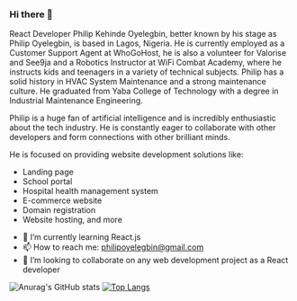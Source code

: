 ### Hi there 👋
React Developer Philip Kehinde Oyelegbin, better known by his stage as Philip Oyelegbin, is based in Lagos, Nigeria. He is currently employed as a Customer Support Agent at WhoGoHost, he is also a volunteer for Valorise and See9ja and a Robotics Instructor at WiFi Combat Academy, where he instructs kids and teenagers in a variety of technical subjects. Philip has a solid history in HVAC System Maintenance and a strong maintenance culture. He graduated from Yaba College of Technology with a degree in Industrial Maintenance Engineering.

Philip is a huge fan of artificial intelligence and is incredibly enthusiastic about the tech industry. He is constantly eager to collaborate with other developers and form connections with other brilliant minds.

He is focused on providing website development solutions like:
* Landing page
* School portal
* Hospital health management system
* E-commerce website
* Domain registration
* Website hosting, and more

- 🌱 I’m currently learning React.js
- 📫 How to reach me: philipoyelegbin@gmail.com
- 👯 I’m looking to collaborate on any web development project as a React developer

<!--
**PhilipOyelegbin/PhilipOyelegbin** is a ✨ _special_ ✨ repository because its `README.md` (this file) appears on your GitHub profile.

Here are some ideas to get you started:

- 🔭 I’m currently working on ...
- 🌱 I’m currently learning ...
- 👯 I’m looking to collaborate on ...
- 🤔 I’m looking for help with ...
- 💬 Ask me about ...
- 📫 How to reach me: ...
- 😄 Pronouns: ...
- ⚡ Fun fact: ...
-->

![Anurag's GitHub stats](https://github-readme-stats.vercel.app/api?username=philipoyelegbin&show_icons=true&theme=cobalt)
[![Top Langs](https://github-readme-stats.vercel.app/api/top-langs/?username=anuraghazra&layout=compact)](https://github.com/anuraghazra/github-readme-stats)
